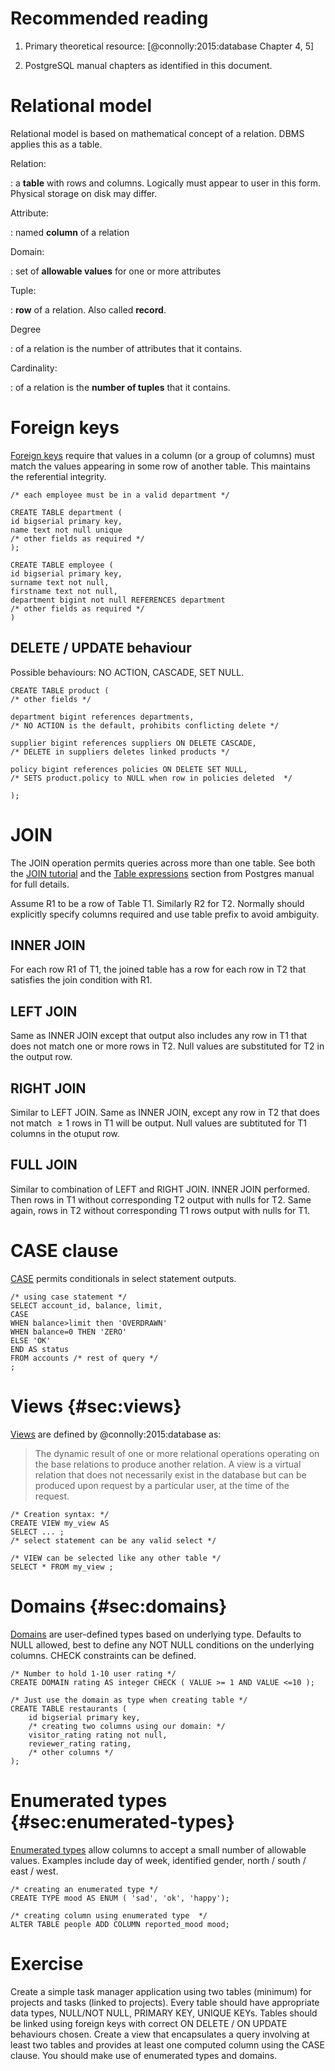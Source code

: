 Recommended reading
===================

1.  Primary theoretical resource: [@connolly:2015:database Chapter 4, 5]

2.  PostgreSQL manual chapters as identified in this document.

Relational model
================

Relational model is based on mathematical concept of a relation. DBMS
applies this as a table.

Relation:

:   a **table** with rows and columns. Logically must appear to user in
    this form. Physical storage on disk may differ.

Attribute:

:   named **column** of a relation

Domain:

:   set of **allowable values** for one or more attributes

Tuple:

:   **row** of a relation. Also called **record**.

Degree

:   of a relation is the number of attributes that it contains.

Cardinality:

:   of a relation is the **number of tuples** that it contains.

Foreign keys
============

[Foreign
keys](https://www.postgresql.org/docs/13/ddl-constraints.html#DDL-CONSTRAINTS-FK)
require that values in a column (or a group of columns) must match the
values appearing in some row of another table. This maintains the
referential integrity.

``` {.postgresql}
/* each employee must be in a valid department */

CREATE TABLE department (
id bigserial primary key,
name text not null unique
/* other fields as required */
);

CREATE TABLE employee (
id bigserial primary key,
surname text not null,
firstname text not null,
department bigint not null REFERENCES department
/* other fields as required */
)
```

DELETE / UPDATE behaviour
-------------------------

Possible behaviours: NO ACTION, CASCADE, SET NULL.

``` {.postgresql}
CREATE TABLE product ( 
/* other fields */

department bigint references departments, 
/* NO ACTION is the default, prohibits conflicting delete */

supplier bigint references suppliers ON DELETE CASCADE,
/* DELETE in suppliers deletes linked products */

policy bigint references policies ON DELETE SET NULL,
/* SETS product.policy to NULL when row in policies deleted  */

);
```

JOIN
====

The JOIN operation permits queries across more than one table. See both
the [JOIN
tutorial](https://www.postgresql.org/docs/current/tutorial-join.html)
and the [Table
expressions](https://www.postgresql.org/docs/13/queries-table-expressions.html)
section from Postgres manual for full details.

Assume R1 to be a row of Table T1. Similarly R2 for T2. Normally should
explicitly specify columns required and use table prefix to avoid
ambiguity.

INNER JOIN
----------

For each row R1 of T1, the joined table has a row for each row in T2
that satisfies the join condition with R1.

LEFT JOIN
---------

Same as INNER JOIN except that output also includes any row in T1 that
does not match one or more rows in T2. Null values are substituted for
T2 in the output row.

RIGHT JOIN
----------

Similar to LEFT JOIN. Same as INNER JOIN, except any row in T2 that does
not match $\ge 1$ rows in T1 will be output. Null values are subtituted
for T1 columns in the otuput row.

FULL JOIN
---------

Similar to combination of LEFT and RIGHT JOIN. INNER JOIN performed.
Then rows in T1 without corresponding T2 output with nulls for T2. Same
again, rows in T2 without corresponding T1 rows output with nulls for
T1.

CASE clause
===========

[CASE](https://www.postgresql.org/docs/13/functions-conditional.html#FUNCTIONS-CASE)
permits conditionals in select statement outputs.

``` {.postgresql}
/* using case statement */ 
SELECT account_id, balance, limit,
CASE 
WHEN balance>limit then 'OVERDRAWN' 
WHEN balance=0 THEN 'ZERO' 
ELSE 'OK' 
END AS status
FROM accounts /* rest of query */
;
```

Views {#sec:views}
=====

[Views](https://www.postgresql.org/docs/13/tutorial-views.html) are
defined by @connolly:2015:database as:

> The dynamic result of one or more relational operations operating on
> the base relations to produce another relation. A view is a virtual
> relation that does not necessarily exist in the database but can be
> produced upon request by a particular user, at the time of the
> request.

``` {.postgresql}
/* Creation syntax: */
CREATE VIEW my_view AS
SELECT ... ;
/* select statement can be any valid select */

/* VIEW can be selected like any other table */
SELECT * FROM my_view ; 
```

Domains {#sec:domains}
=======

[Domains](https://www.postgresql.org/docs/13/domains.html) are
user-defined types based on underlying type. Defaults to NULL allowed,
best to define any NOT NULL conditions on the underlying columns. CHECK
constraints can be defined.

``` {.postgresql}
/* Number to hold 1-10 user rating */
CREATE DOMAIN rating AS integer CHECK ( VALUE >= 1 AND VALUE <=10 );

/* Just use the domain as type when creating table */
CREATE TABLE restaurants (
    id bigserial primary key,
    /* creating two columns using our domain: */
    visitor_rating rating not null,
    reviewer_rating rating, 
    /* other columns */
);
```

Enumerated types {#sec:enumerated-types}
================

[Enumerated
types](https://www.postgresql.org/docs/13/datatype-enum.html) allow
columns to accept a small number of allowable values. Examples include
day of week, identified gender, north / south / east / west.

``` {.postgresql}
/* creating an enumerated type */
CREATE TYPE mood AS ENUM ( 'sad', 'ok', 'happy');

/* creating column using enumerated type  */
ALTER TABLE people ADD COLUMN reported_mood mood;
```

Exercise
========

Create a simple task manager application using two tables (minimum) for
projects and tasks (linked to projects). Every table should have
appropriate data types, NULL/NOT NULL, PRIMARY KEY, UNIQUE KEYs. Tables
should be linked using foreign keys with correct ON DELETE / ON UPDATE
behaviours chosen. Create a view that encapsulates a query involving at
least two tables and provides at least one computed column using the
CASE clause. You should make use of enumerated types and domains.
